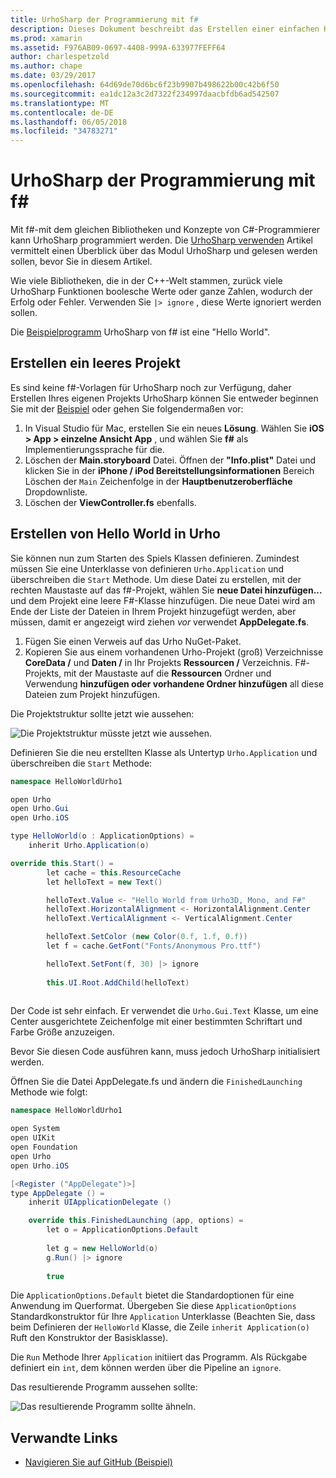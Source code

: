 ```yaml
---
title: UrhoSharp der Programmierung mit f#
description: Dieses Dokument beschreibt das Erstellen einer einfachen Hello World UrhoSharp-Anwendung mit f# in Visual Studio für Mac.
ms.prod: xamarin
ms.assetid: F976AB09-0697-4408-999A-633977FEFF64
author: charlespetzold
ms.author: chape
ms.date: 03/29/2017
ms.openlocfilehash: 64d69de70d6bc6f23b9907b498622b00c42b6f50
ms.sourcegitcommit: ea1dc12a3c2d7322f234997daacbfdb6ad542507
ms.translationtype: MT
ms.contentlocale: de-DE
ms.lasthandoff: 06/05/2018
ms.locfileid: "34783271"
---
```

# <a name="programming-urhosharp-with-f"></a>UrhoSharp der Programmierung mit f#

Mit f#-mit dem gleichen Bibliotheken und Konzepte von C#-Programmierer kann UrhoSharp programmiert werden. Die [UrhoSharp verwenden](~/graphics-games/urhosharp/using.md) Artikel vermittelt einen Überblick über das Modul UrhoSharp und gelesen werden sollen, bevor Sie in diesem Artikel.

Wie viele Bibliotheken, die in der C++-Welt stammen, zurück viele UrhoSharp Funktionen boolesche Werte oder ganze Zahlen, wodurch der Erfolg oder Fehler. Verwenden Sie `|> ignore` , diese Werte ignoriert werden sollen.

Die [Beispielprogramm](https://github.com/xamarin/recipes/tree/master/cross-platform/urho/urho-fsharp/HelloWorldUrhoFsharp) UrhoSharp von f# ist eine "Hello World".

## <a name="creating-an-empty-project"></a>Erstellen ein leeres Projekt

Es sind keine f#-Vorlagen für UrhoSharp noch zur Verfügung, daher Erstellen Ihres eigenen Projekts UrhoSharp können Sie entweder beginnen Sie mit der [Beispiel](https://github.com/xamarin/recipes/tree/master/cross-platform/urho/urho-fsharp/HelloWorldUrhoFsharp) oder gehen Sie folgendermaßen vor:

1. In Visual Studio für Mac, erstellen Sie ein neues **Lösung**. Wählen Sie **iOS > App > einzelne Ansicht App** , und wählen Sie **f#** als Implementierungssprache für die. 
1. Löschen der **Main.storyboard** Datei. Öffnen der **"Info.plist"** Datei und klicken Sie in der **iPhone / iPod Bereitstellungsinformationen** Bereich Löschen der `Main` Zeichenfolge in der **Hauptbenutzeroberfläche** Dropdownliste.
1. Löschen der **ViewController.fs** ebenfalls.

## <a name="building-hello-world-in-urho"></a>Erstellen von Hello World in Urho

Sie können nun zum Starten des Spiels Klassen definieren. Zumindest müssen Sie eine Unterklasse von definieren `Urho.Application` und überschreiben die `Start` Methode. Um diese Datei zu erstellen, mit der rechten Maustaste auf das f#-Projekt, wählen Sie **neue Datei hinzufügen...**  und dem Projekt eine leere F#-Klasse hinzufügen. Die neue Datei wird am Ende der Liste der Dateien in Ihrem Projekt hinzugefügt werden, aber müssen, damit er angezeigt wird ziehen *vor* verwendet **AppDelegate.fs**.

1. Fügen Sie einen Verweis auf das Urho NuGet-Paket.
1. Kopieren Sie aus einem vorhandenen Urho-Projekt (groß) Verzeichnisse **CoreData /** und **Daten /** in Ihr Projekts **Ressourcen /** Verzeichnis. F#-Projekts, mit der Maustaste auf die **Ressourcen** Ordner und Verwendung **hinzufügen oder vorhandene Ordner hinzufügen** all diese Dateien zum Projekt hinzufügen.

Die Projektstruktur sollte jetzt wie aussehen:

![](fsharp-images/solutionpane.png "Die Projektstruktur müsste jetzt wie aussehen.")

Definieren Sie die neu erstellten Klasse als Untertyp `Urho.Application` und überschreiben die `Start` Methode:

```csharp
namespace HelloWorldUrho1

open Urho
open Urho.Gui
open Urho.iOS

type HelloWorld(o : ApplicationOptions) =
    inherit Urho.Application(o) 

override this.Start() = 
        let cache = this.ResourceCache
        let helloText = new Text()

        helloText.Value <- "Hello World from Urho3D, Mono, and F#"
        helloText.HorizontalAlignment <- HorizontalAlignment.Center
        helloText.VerticalAlignment <- VerticalAlignment.Center

        helloText.SetColor (new Color(0.f, 1.f, 0.f))
        let f = cache.GetFont("Fonts/Anonymous Pro.ttf")

        helloText.SetFont(f, 30) |> ignore
                  
        this.UI.Root.AddChild(helloText)
            
```

Der Code ist sehr einfach. Er verwendet die `Urho.Gui.Text` Klasse, um eine Center ausgerichtete Zeichenfolge mit einer bestimmten Schriftart und Farbe Größe anzuzeigen. 

Bevor Sie diesen Code ausführen kann, muss jedoch UrhoSharp initialisiert werden. 

Öffnen Sie die Datei AppDelegate.fs und ändern die `FinishedLaunching` Methode wie folgt:

```csharp
namespace HelloWorldUrho1

open System
open UIKit
open Foundation
open Urho
open Urho.iOS

[<Register ("AppDelegate")>]
type AppDelegate () =
    inherit UIApplicationDelegate ()

    override this.FinishedLaunching (app, options) =
        let o = ApplicationOptions.Default
     
        let g = new HelloWorld(o)
        g.Run() |> ignore
       
        true
```

Die `ApplicationOptions.Default` bietet die Standardoptionen für eine Anwendung im Querformat. Übergeben Sie diese `ApplicationOptions` Standardkonstruktor für Ihre `Application` Unterklasse (Beachten Sie, dass beim Definieren der `HelloWorld` Klasse, die Zeile `inherit Application(o)` Ruft den Konstruktor der Basisklasse). 

Die `Run` Methode Ihrer `Application` initiiert das Programm. Als Rückgabe definiert ein `int`, dem können werden über die Pipeline an `ignore`. 

Das resultierende Programm aussehen sollte:

![](fsharp-images/helloworldfsharp.png "Das resultierende Programm sollte ähneln.")








## <a name="related-links"></a>Verwandte Links

- [Navigieren Sie auf GitHub (Beispiel)](https://github.com/xamarinhttps://developer.xamarin.com/recipes/tree/master/cross-platform/urho/urho-fsharp/HelloWorldUrhoFsharp)
